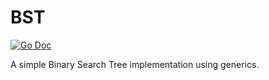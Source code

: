 # BST
[![Go Doc](https://godoc.org/github.com/go-generic-ds/bst?status.svg)](https://godoc.org/github.com/go-generic-ds/bst)

A simple Binary Search Tree implementation using generics.
